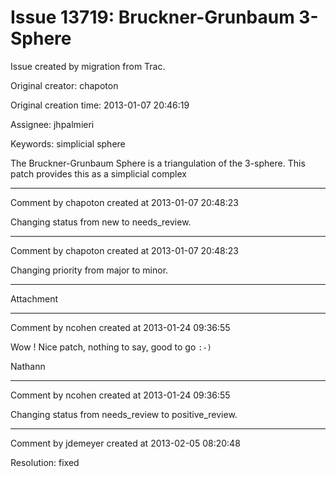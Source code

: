 # Issue 13719: Bruckner-Grunbaum 3-Sphere

Issue created by migration from Trac.

Original creator: chapoton

Original creation time: 2013-01-07 20:46:19

Assignee: jhpalmieri

Keywords: simplicial sphere

The Bruckner-Grunbaum Sphere is a triangulation of the 3-sphere. This patch provides this as a simplicial complex


---

Comment by chapoton created at 2013-01-07 20:48:23

Changing status from new to needs_review.


---

Comment by chapoton created at 2013-01-07 20:48:23

Changing priority from major to minor.


---

Attachment


---

Comment by ncohen created at 2013-01-24 09:36:55

Wow ! Nice patch, nothing to say, good to go `:-)`

Nathann


---

Comment by ncohen created at 2013-01-24 09:36:55

Changing status from needs_review to positive_review.


---

Comment by jdemeyer created at 2013-02-05 08:20:48

Resolution: fixed
